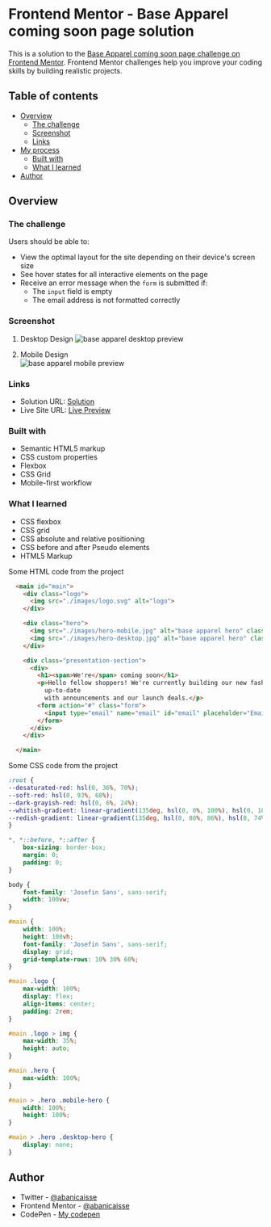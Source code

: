 # Frontend Mentor - Base Apparel coming soon page solution

This is a solution to the [Base Apparel coming soon page challenge on Frontend Mentor](https://www.frontendmentor.io/challenges/base-apparel-coming-soon-page-5d46b47f8db8a7063f9331a0). Frontend Mentor challenges help you improve your coding skills by building realistic projects. 

## Table of contents

- [Overview](#overview)
  - [The challenge](#the-challenge)
  - [Screenshot](#screenshot)
  - [Links](#links)
- [My process](#my-process)
  - [Built with](#built-with)
  - [What I learned](#what-i-learned)
- [Author](#author)

## Overview

### The challenge

Users should be able to:

- View the optimal layout for the site depending on their device's screen size
- See hover states for all interactive elements on the page
- Receive an error message when the `form` is submitted if:
  - The `input` field is empty
  - The email address is not formatted correctly

### Screenshot
1. Desktop Design
![base apparel desktop preview](https://user-images.githubusercontent.com/84383548/132557130-4824f587-8582-4d8e-a2cd-fc4be18b2c41.png)

1. Mobile Design <br>
![base apparel mobile preview](https://user-images.githubusercontent.com/84383548/132556968-f1ecad5d-bfca-4b3f-a440-f5fff79c5db0.png)

### Links

- Solution URL: [Solution](https://github.com/abanicaisse/FEM-base-apparel-challenge)
- Live Site URL: [Live Preview](https://codepen.io/Nicaisse/full/GRErrMb)

### Built with

- Semantic HTML5 markup
- CSS custom properties
- Flexbox
- CSS Grid
- Mobile-first workflow

### What I learned

- CSS flexbox
- CSS grid
- CSS absolute and relative positioning
- CSS before and after Pseudo elements
- HTML5 Markup

Some HTML code from the project
```html
  <main id="main">
    <div class="logo">
      <img src="./images/logo.svg" alt="logo">
    </div>

    <div class="hero">
      <img src="./images/hero-mobile.jpg" alt="base apparel hero" class="mobile-hero">
      <img src="./images/hero-desktop.jpg" alt="base apparel hero" class="desktop-hero">
    </div>

    <div class="presentation-section">
      <div>
        <h1><span>We're</span> coming soon</h1>
        <p>Hello fellow shoppers! We're currently building our new fashion store. Add your email below to stay
          up-to-date
          with announcements and our launch deals.</p>
        <form action="#" class="form">
          <input type="email" name="email" id="email" placeholder="Email Address" required>
        </form>
      </div>
    </div>

  </main>
```

Some CSS code from the project
```css
:root {
--desaturated-red: hsl(0, 36%, 70%);
--soft-red: hsl(0, 93%, 68%);
--dark-grayish-red: hsl(0, 6%, 24%);
--whitish-gradient: linear-gradient(135deg, hsl(0, 0%, 100%), hsl(0, 100%, 98%));
--redish-gradient: linear-gradient(135deg, hsl(0, 80%, 86%), hsl(0, 74%, 74%));
}

*, *::before, *::after {
    box-sizing: border-box;
    margin: 0;
    padding: 0;
}

body {
    font-family: 'Josefin Sans', sans-serif;
    width: 100vw;
}

#main {
    width: 100%;
    height: 100vh;
    font-family: 'Josefin Sans', sans-serif;
    display: grid;
    grid-template-rows: 10% 30% 60%;
}

#main .logo {
    max-width: 100%;
    display: flex;
    align-items: center;
    padding: 2rem;
}

#main .logo > img {
    max-width: 35%;
    height: auto;
}

#main .hero {
    max-width: 100%;
}

#main > .hero .mobile-hero {
    width: 100%;
    height: 100%;
}

#main > .hero .desktop-hero {
    display: none;
}
```

## Author

- Twitter - [@abanicaisse](https://www.twitter.com/abanicaisse)
- Frontend Mentor - [@abanicaisse](https://www.frontendmentor.io/profile/abanicaisse)
- CodePen - [My codepen](https://www.codepen.io/Nicaisse)

